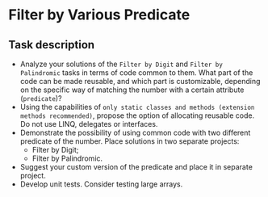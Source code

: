 # Filter by Various Predicate

## Task description ##

- Analyze your solutions of the `Filter by Digit` and `Filter by Palindromic` tasks in terms of code common to them. What part of the code can be made reusable, and which part is customizable, depending on the specific way of matching the number with a certain attribute (`predicate`)?    
- Using the capabilities of `only static classes and methods (extension methods recommended)`, propose the option of allocating reusable code. Do not use LINQ, delegates or interfaces.
- Demonstrate the possibility of using common code with two different predicate of the number. Place solutions in two separate projects:
    - Filter by Digit;
    - Filter by Palindromic.
- Suggest your custom version of the predicate and place it in separate project.
- Develop unit tests. Consider testing large arrays.
